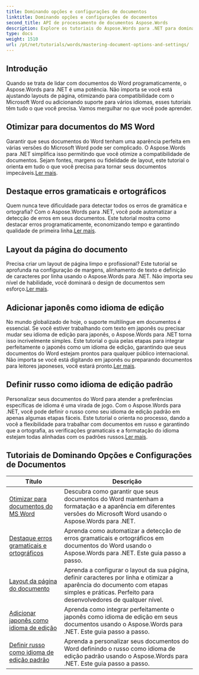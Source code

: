 ```yaml
---
title: Dominando opções e configurações de documentos
linktitle: Dominando opções e configurações de documentos
second_title: API de processamento de documentos Aspose.Words
description: Explore os tutoriais do Aspose.Words para .NET para dominar opções e configurações de documentos. Aprenda a otimizar para Word, verificações gramaticais, layouts de página e idiomas de edição.
type: docs
weight: 1510
url: /pt/net/tutorials/words/mastering-document-options-and-settings/
---
```

## Introdução

Quando se trata de lidar com documentos do Word programaticamente, o Aspose.Words para .NET é uma potência. Não importa se você está ajustando layouts de página, otimizando para compatibilidade com o Microsoft Word ou adicionando suporte para vários idiomas, esses tutoriais têm tudo o que você precisa. Vamos mergulhar no que você pode aprender.

## Otimizar para documentos do MS Word
 Garantir que seus documentos do Word tenham uma aparência perfeita em várias versões do Microsoft Word pode ser complicado. O Aspose.Words para .NET simplifica isso permitindo que você otimize a compatibilidade de documentos. Sejam fontes, margens ou fidelidade de layout, este tutorial o orienta em tudo o que você precisa para tornar seus documentos impecáveis.[Ler mais](./optimize-for-ms-word-document/).

## Destaque erros gramaticais e ortográficos
 Quem nunca teve dificuldade para detectar todos os erros de gramática e ortografia? Com o Aspose.Words para .NET, você pode automatizar a detecção de erros em seus documentos. Este tutorial mostra como destacar erros programaticamente, economizando tempo e garantindo qualidade de primeira linha.[Ler mais](./highlight-grammatical-and-spelling-errors/).

## Layout da página do documento
Precisa criar um layout de página limpo e profissional? Este tutorial se aprofunda na configuração de margens, alinhamento de texto e definição de caracteres por linha usando o Aspose.Words para .NET. Não importa seu nível de habilidade, você dominará o design de documentos sem esforço.[Ler mais](./document-page-layout/).

## Adicionar japonês como idioma de edição
 No mundo globalizado de hoje, o suporte multilíngue em documentos é essencial. Se você estiver trabalhando com texto em japonês ou precisar mudar seu idioma de edição para japonês, o Aspose.Words para .NET torna isso incrivelmente simples. Este tutorial o guia pelas etapas para integrar perfeitamente o japonês como um idioma de edição, garantindo que seus documentos do Word estejam prontos para qualquer público internacional. Não importa se você está digitando em japonês ou preparando documentos para leitores japoneses, você estará pronto.[Ler mais](./adding-japanese-as-editing-languages/).

## Definir russo como idioma de edição padrão
Personalizar seus documentos do Word para atender a preferências específicas de idioma é uma virada de jogo. Com o Aspose.Words para .NET, você pode definir o russo como seu idioma de edição padrão em apenas algumas etapas fáceis. Este tutorial o orienta no processo, dando a você a flexibilidade para trabalhar com documentos em russo e garantindo que a ortografia, as verificações gramaticais e a formatação do idioma estejam todas alinhadas com os padrões russos.[Ler mais](./set-russian-as-default-edit-language/).


 ## Tutoriais de Dominando Opções e Configurações de Documentos
| Título | Descrição |
| --- | --- |
| [Otimizar para documentos do MS Word](./optimize-for-ms-word-document/) | Descubra como garantir que seus documentos do Word mantenham a formatação e a aparência em diferentes versões do Microsoft Word usando o Aspose.Words para .NET. |
| [Destaque erros gramaticais e ortográficos](./highlight-grammatical-and-spelling-errors/) | Aprenda como automatizar a detecção de erros gramaticais e ortográficos em documentos do Word usando o Aspose.Words para .NET. Este guia passo a passo. |
| [Layout da página do documento](./document-page-layout/) | Aprenda a configurar o layout da sua página, definir caracteres por linha e otimizar a aparência do documento com etapas simples e práticas. Perfeito para desenvolvedores de qualquer nível. |
| [Adicionar japonês como idioma de edição](./adding-japanese-as-editing-languages/) | Aprenda como integrar perfeitamente o japonês como idioma de edição em seus documentos usando o Aspose.Words para .NET. Este guia passo a passo. |
| [Definir russo como idioma de edição padrão](./set-russian-as-default-edit-language/) | Aprenda a personalizar seus documentos do Word definindo o russo como idioma de edição padrão usando o Aspose.Words para .NET. Este guia passo a passo. |